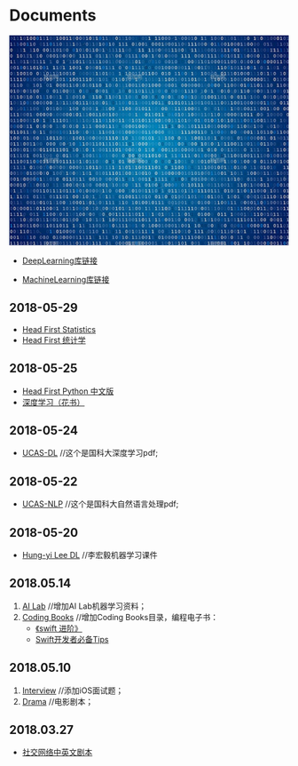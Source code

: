 # Documents

<p align='center'>
<img src='bg.png'>
</p>

* [DeepLearning库链接](https://github.com/usiege/Deep-Learning)

* [MachineLearning库链接](https://github.com/usiege/Machine-Learning)



## 2018-05-29
* [Head First Statistics](https://github.com/usiege/Documents/blob/master/Coding%20Books/Head_First_Statistics.pdf)
* [Head First 统计学](https://github.com/usiege/Documents/blob/master/Coding%20Books/)

## 2018-05-25
* [Head First Python 中文版](https://github.com/usiege/Documents/blob/master/Coding%20Books/Head_First_Python.pdf)
* [深度学习（花书）](https://github.com/usiege/Documents/blob/master/Coding%20Books/deeplearning.pdf)

## 2018-05-24
* [UCAS-DL](https://github.com/usiege/Documents/tree/master/UCAS-DL)	//这个是国科大深度学习pdf;

## 2018-05-22
* [UCAS-NLP](https://github.com/usiege/Documents/tree/master/UCAS-NLP) 	//这个是国科大自然语言处理pdf;

## 2018-05-20
* [Hung-yi Lee DL](https://github.com/usiege/Documents/tree/master/Hung-yi%20Lee%20DL) 	//李宏毅机器学习课件

## 2018.05.14
1. [AI Lab](https://github.com/usiege/Documents/tree/master/AI%20Lab)	//增加AI Lab机器学习资料；
2. [Coding Books](https://github.com/usiege/Documents/tree/master/Coding%20Books)	//增加Coding Books目录，编程电子书：
	* [《swift 进阶》](https://github.com/usiege/Documents/tree/master/Coding%20Books/swift%20%E8%BF%9B%E9%98%B6)
	* [Swift开发者必备Tips](https://github.com/usiege/Documents/blob/master/Coding%20Books/swifter-tips)

## 2018.05.10
1. [Interview](https://github.com/usiege/Documents/tree/master/Interview) //添加iOS面试题；
2. [Drama](https://github.com/usiege/Documents/tree/master/Drama)	 //电影剧本；

## 2018.03.27
* [社交网络中英文剧本](https://github.com/usiege/Documents/blob/master/Drama/%E7%A4%BE%E4%BA%A4%E7%BD%91%E7%BB%9C%E4%B8%AD%E8%8B%B1%E6%96%87%E5%89%A7%E6%9C%AC.pdf)